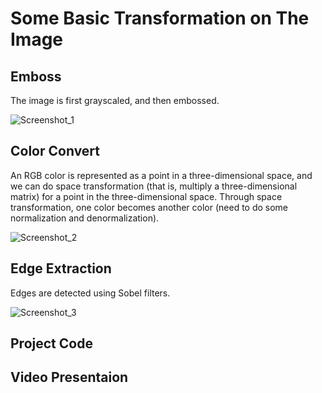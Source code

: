 # Some Basic Transformation on The Image
## Emboss
The image is first grayscaled, and then embossed.

![Screenshot_1](https://user-images.githubusercontent.com/81423727/158854699-9c2b5f80-6400-4290-87d3-4cf87b3566ea.png)

## Color Convert
An RGB color is represented as a point in a three-dimensional space, and we can do space transformation (that is, multiply a three-dimensional matrix) for a point in the three-dimensional space. Through space transformation, one color becomes another color (need to do some normalization and denormalization). 

![Screenshot_2](https://user-images.githubusercontent.com/81423727/158855656-7cf49130-94c8-4f38-b0b1-d67aaa9db08a.png)

## Edge Extraction
Edges are detected using Sobel filters.

![Screenshot_3](https://user-images.githubusercontent.com/81423727/158856051-cdf376ea-1c37-4377-a3ff-7bd95e0f99a5.png)

## Project Code

## Video Presentaion
